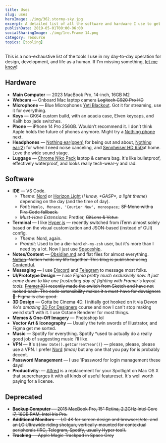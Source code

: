 ```yaml
---
title: Uses
slug: uses
heroImage: ./img/362.stormy-sky.jpg
excerpt: A detailed list of all the software and hardware I use to get through my daily life. Inspired by Wes Bos' [/uses](https://wesbos.com/uses/).
publishDate: 2019-05-01T00:00-06:00
socialSharingImage: ./img/1re.Frame 14.png
category: resource
topics: [tooling]
---
```


This is a non-exhaustive list of the tools I use in my day-to-day operation for design, development, and life as a human. If I'm missing something, [let me know](mailto:yo@henry.codes?subject=Request%20To%20Add%20To%20Uses%3A)!

## Hardware

- **Main Computer** — 2023 MacBook Pro, 14-inch, 16GB M2
- **Webcam** — Onboard Mac laptop camera ~~Logitech C920 Pro HD~~
- **Microphone** — Blue Microphones [Yeti Blackout](https://www.bluedesigns.com/products/yeti/). Got it for streaming, use it for everything.
- **Keys** — GK64 custom build, with an acacia case, Elven keycaps, and Kailh box jade switches.
- **Phone** — iPhone 14 Pro 256GB. Wouldn’t recommend it. I don’t think Apple holds the future of phones anymore. Might try a [Nothing phone](https://us.nothing.tech/) next.
- **Headphones** — [Nothing ear(open)](https://us.nothing.tech/products/ear-open) for being out and about, [Nothing ear(2)](https://us.nothing.tech/products/ear) for when I need noise canceling, and [Sennheiser HD 650](https://en-us.sennheiser.com/high-quality-headphones-around-ear-audio-surround-hd-650)at home. Love the wide sound stage.
- **Luggage** — [Chrome Niko Pack](https://www.chromeindustries.com/product/niko-pack-backpack/BG-153.html) laptop & camera bag. It's like bulletproof, effectively waterproof, and looks really tech-wear-y and rad.

## Software

- **IDE** — VS Code.
  - _Theme_: [Nord](https://www.nordtheme.com/ports/visual-studio-code) or [Horizon Light](https://horizontheme.com/) (_I know, \*GASP\*, a light theme_) depending on the day (and the time of day).
  - _Font_: `Menlo, Monaco, 'Courier New', monospace;` ~~SF Mono with a Fira Code fallback.~~
  - _Must-Have Extensions_: Prettier, ~~GitLens & Vetur.~~
- **Terminal** — I like [Hyper.js](https://hyper.is/) — recently switched from iTerm almost solely based on the visual customization and JSON-based (instead of GUI) config.
  - _Theme_: Nord, again.
  - _Prompt_: Used to be a die-hard `oh-my-zsh` user, but it's more than I need by a lot. Now I just use [Spaceship](https://denysdovhan.com/spaceship-prompt/).
- **Notes/Content** — [Obsidian.md](https://obsidian.md/) and flat files for almost everything. ~~[Notion](https://www.notion.so/). Notion holds my life together. This blog is published using [Contentful](https://contentful.com).~~
- **Messaging** — I use [Discord](https://discord.com/app) and [Telegram](https://telegram.org/) to message most folks.
- **UI/Prototype Design** — _I use Figma pretty much exclusively now. It just came down to like one frustrating day of fighting with Framer's layout tools._ ~~[Framer X](https://www.framer.com/)! I recently made the switch from Sketch and have not looked back. The code extensibility makes it a must-have for devsigners 🦄. Figma is also good.~~ 
- **3D Design** — Gotta be Cinema 4D. I initially got hooked on it via Devon Ko's _amazing_ [3D For Designers](https://www.3dfordesigners.com/) course and now I can't stop making weird stuff with it. I use Octane Renderer for most things.
- **Memes & One-Off Imagery** — Photoshop lol
- **Vector Art & Iconography** — Usually the twin swords of Illustrator, and Figma get me sorted. 
- **Music** — Spotify for everything. Spotify *used to actually do a really good job of suggesting music I'll like.
- **VPN** — It's `${new Date().getCurrentYear()}` —  please, please, please use a VPN. I prefer [Nord](https://nordvpn.com/) _(lmao)_ but any one that you pay for is probably decent.
- **Password Management** — I use 1Password for login management these days!
- **Productivity**:
  — [Alfred](https://www.alfredapp.com/) is a replacement for your Spotlight on Mac OS X that supercharges it with all kinds of useful featureset. It's well worth paying for a license.

## Deprecated
- ~~**Backup Computer** — 2015 MacBook Pro, 15" Retina, 2.2GHz Intel Core i7, 16GB RAM, Intel Iris Pro.~~
- ~~**Additional Monitors** — LG 4K for screen design and browsers/etc. and an LG Ultrawide riding shotgun, vertically-mounted for contextual peripherals (IRC, Telegram, Spotify, usually Hyper too!).~~
- ~~**Tracking** — Apple Magic Trackpad in Space Grey~~